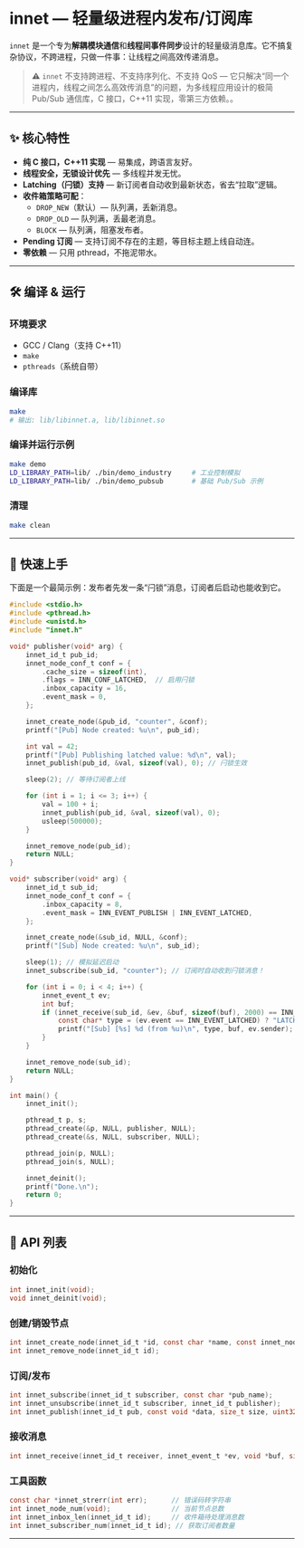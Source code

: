 # innet — 轻量级进程内发布/订阅库

`innet` 是一个专为**解耦模块通信**和**线程间事件同步**设计的轻量级消息库。它不搞复杂协议，不跨进程，只做一件事：让线程之间高效传递消息。


> **⚠️** `innet` 不支持跨进程、不支持序列化、不支持 QoS — 它只解决“同一个进程内，线程之间怎么高效传消息”的问题，为多线程应用设计的极简 Pub/Sub 通信库，C 接口，C++11 实现，零第三方依赖。。

---

## ✨ 核心特性

- **纯 C 接口，C++11 实现** — 易集成，跨语言友好。
- **线程安全，无锁设计优先** — 多线程并发无忧。
- **Latching（闩锁）支持** — 新订阅者自动收到最新状态，省去“拉取”逻辑。
- **收件箱策略可配**：
  - `DROP_NEW`（默认）— 队列满，丢新消息。
  - `DROP_OLD` — 队列满，丢最老消息。
  - `BLOCK` — 队列满，阻塞发布者。
- **Pending 订阅** — 支持订阅不存在的主题，等目标主题上线自动连。
- **零依赖** — 只用 pthread，不拖泥带水。

---

## 🛠 编译 & 运行

### 环境要求

- GCC / Clang（支持 C++11）
- `make`
- `pthreads`（系统自带）

### 编译库

```bash
make
# 输出: lib/libinnet.a, lib/libinnet.so
```

### 编译并运行示例

```bash
make demo
LD_LIBRARY_PATH=lib/ ./bin/demo_industry     # 工业控制模拟
LD_LIBRARY_PATH=lib/ ./bin/demo_pubsub       # 基础 Pub/Sub 示例
```

### 清理

```bash
make clean
```

---

## 🚀 快速上手

下面是一个最简示例：发布者先发一条“闩锁”消息，订阅者后启动也能收到它。

```c
#include <stdio.h>
#include <pthread.h>
#include <unistd.h>
#include "innet.h"

void* publisher(void* arg) {
    innet_id_t pub_id;
    innet_node_conf_t conf = {
        .cache_size = sizeof(int),
        .flags = INN_CONF_LATCHED,  // 启用闩锁
        .inbox_capacity = 16,
        .event_mask = 0,
    };

    innet_create_node(&pub_id, "counter", &conf);
    printf("[Pub] Node created: %u\n", pub_id);

    int val = 42;
    printf("[Pub] Publishing latched value: %d\n", val);
    innet_publish(pub_id, &val, sizeof(val), 0); // 闩锁生效

    sleep(2); // 等待订阅者上线

    for (int i = 1; i <= 3; i++) {
        val = 100 + i;
        innet_publish(pub_id, &val, sizeof(val), 0);
        usleep(500000);
    }

    innet_remove_node(pub_id);
    return NULL;
}

void* subscriber(void* arg) {
    innet_id_t sub_id;
    innet_node_conf_t conf = {
        .inbox_capacity = 8,
        .event_mask = INN_EVENT_PUBLISH | INN_EVENT_LATCHED,
    };

    innet_create_node(&sub_id, NULL, &conf);
    printf("[Sub] Node created: %u\n", sub_id);

    sleep(1); // 模拟延迟启动
    innet_subscribe(sub_id, "counter"); // 订阅时自动收到闩锁消息！

    for (int i = 0; i < 4; i++) {
        innet_event_t ev;
        int buf;
        if (innet_receive(sub_id, &ev, &buf, sizeof(buf), 2000) == INN_OK) {
            const char* type = (ev.event == INN_EVENT_LATCHED) ? "LATCHED" : "PUBLISH";
            printf("[Sub] [%s] %d (from %u)\n", type, buf, ev.sender);
        }
    }

    innet_remove_node(sub_id);
    return NULL;
}

int main() {
    innet_init();

    pthread_t p, s;
    pthread_create(&p, NULL, publisher, NULL);
    pthread_create(&s, NULL, subscriber, NULL);

    pthread_join(p, NULL);
    pthread_join(s, NULL);

    innet_deinit();
    printf("Done.\n");
    return 0;
}
```

---

## 📖 API 列表

### 初始化

```c
int innet_init(void);
void innet_deinit(void);
```

### 创建/销毁节点

```c
int innet_create_node(innet_id_t *id, const char *name, const innet_node_conf_t *conf);
int innet_remove_node(innet_id_t id);
```

### 订阅/发布

```c
int innet_subscribe(innet_id_t subscriber, const char *pub_name);
int innet_unsubscribe(innet_id_t subscriber, innet_id_t publisher);
int innet_publish(innet_id_t pub, const void *data, size_t size, uint32_t timeout_ms);
```

### 接收消息

```c
int innet_receive(innet_id_t receiver, innet_event_t *ev, void *buf, size_t buf_cap, int timeout_ms);
```

### 工具函数

```c
const char *innet_strerr(int err);      // 错误码转字符串
int innet_node_num(void);               // 当前节点总数
int innet_inbox_len(innet_id_t id);     // 收件箱待处理消息数
int innet_subscriber_num(innet_id_t id); // 获取订阅者数量
```

---

